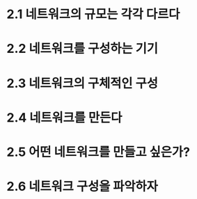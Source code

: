 # 2.1 네트워크의 규모는 각각 다르다


# 2.2 네트워크를 구성하는 기기


# 2.3 네트워크의 구체적인 구성


# 2.4 네트워크를 만든다


# 2.5 어떤 네트워크를 만들고 싶은가?


# 2.6 네트워크 구성을 파악하자

